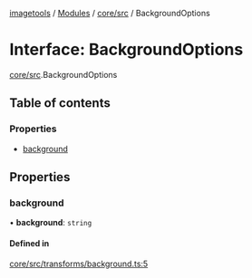 [imagetools](../README.md) / [Modules](../modules.md) / [core/src](../modules/core_src.md) / BackgroundOptions

# Interface: BackgroundOptions

[core/src](../modules/core_src.md).BackgroundOptions

## Table of contents

### Properties

- [background](core_src.BackgroundOptions.md#background)

## Properties

### background

• **background**: `string`

#### Defined in

[core/src/transforms/background.ts:5](https://github.com/JonasKruckenberg/imagetools/blob/a033017/packages/core/src/transforms/background.ts#L5)
